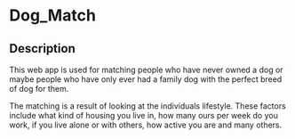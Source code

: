 # Dog_Match

## Description
This web app is used for matching people who have never owned a dog or maybe people who have only ever had a family dog with the perfect breed of dog for them.

The matching is a result of looking at the individuals lifestyle. These factors include what kind of housing you live in, how many ours per week do you work, if you live alone or with others, how active you are and many others. 
